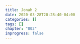 ```yaml
---
title: Jonah 2
date: 2020-03-28T20:28:40-04:00
categories: []
tags: []
chapter: "002"
inprogress: false
---
```


